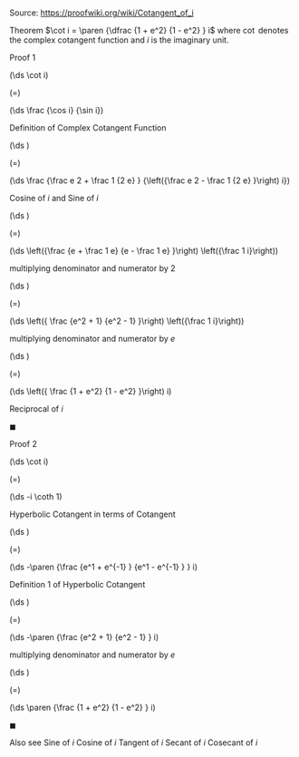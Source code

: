 # 

Source: https://proofwiki.org/wiki/Cotangent_of_i



Theorem
$\cot i = \paren {\dfrac {1 + e^2} {1 - e^2} } i$
where $\cot$ denotes the complex cotangent function and $i$ is the imaginary unit.


Proof 1













\(\ds \cot i\)

\(=\)







\(\ds \frac {\cos i} {\sin i}\)





Definition of Complex Cotangent Function














\(\ds \)

\(=\)







\(\ds \frac {\frac e 2 + \frac 1 {2 e} } {\left({\frac e 2 - \frac 1 {2 e} }\right) i}\)





Cosine of $i$ and Sine of $i$














\(\ds \)

\(=\)







\(\ds \left({\frac {e + \frac 1 e} {e - \frac 1 e} }\right) \left({\frac 1 i}\right)\)





multiplying denominator and numerator by $2$














\(\ds \)

\(=\)







\(\ds \left({ \frac {e^2 + 1} {e^2 - 1} }\right) \left({\frac 1 i}\right)\)





multiplying denominator and numerator by $e$














\(\ds \)

\(=\)







\(\ds \left({ \frac {1 + e^2} {1 - e^2} }\right) i\)





Reciprocal of $i$



$\blacksquare$


Proof 2













\(\ds \cot i\)

\(=\)







\(\ds -i \coth 1\)





Hyperbolic Cotangent in terms of Cotangent














\(\ds \)

\(=\)







\(\ds -\paren {\frac {e^1 + e^{-1} } {e^1 - e^{-1} } } i\)





Definition 1 of Hyperbolic Cotangent














\(\ds \)

\(=\)







\(\ds -\paren {\frac {e^2 + 1} {e^2 - 1} } i\)





multiplying denominator and numerator by $e$














\(\ds \)

\(=\)







\(\ds \paren {\frac {1 + e^2} {1 - e^2} } i\)









$\blacksquare$


Also see
Sine of $i$
Cosine of $i$
Tangent of $i$
Secant of $i$
Cosecant of $i$




